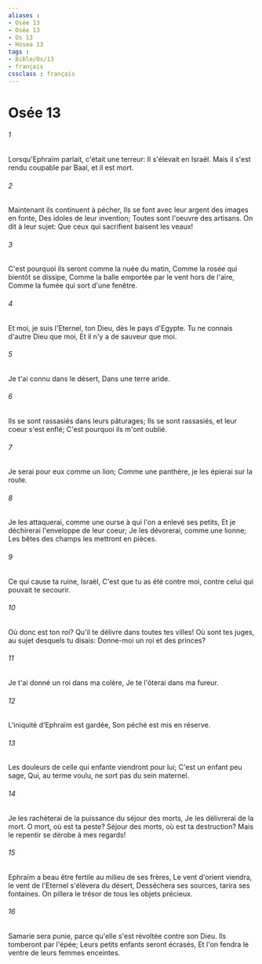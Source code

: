 ```yaml
---
aliases : 
- Osée 13
- Osée 13
- Os 13
- Hosea 13
tags : 
- Bible/Os/13
- français
cssclass : français
---
```


# Osée 13

###### 1
Lorsqu'Ephraïm parlait, c'était une terreur: Il s'élevait en Israël. Mais il s'est rendu coupable par Baal, et il est mort.
###### 2
Maintenant ils continuent à pécher, Ils se font avec leur argent des images en fonte, Des idoles de leur invention; Toutes sont l'oeuvre des artisans. On dit à leur sujet: Que ceux qui sacrifient baisent les veaux!
###### 3
C'est pourquoi ils seront comme la nuée du matin, Comme la rosée qui bientôt se dissipe, Comme la balle emportée par le vent hors de l'aire, Comme la fumée qui sort d'une fenêtre.
###### 4
Et moi, je suis l'Eternel, ton Dieu, dès le pays d'Egypte. Tu ne connais d'autre Dieu que moi, Et il n'y a de sauveur que moi.
###### 5
Je t'ai connu dans le désert, Dans une terre aride.
###### 6
Ils se sont rassasiés dans leurs pâturages; Ils se sont rassasiés, et leur coeur s'est enflé; C'est pourquoi ils m'ont oublié.
###### 7
Je serai pour eux comme un lion; Comme une panthère, je les épierai sur la route.
###### 8
Je les attaquerai, comme une ourse à qui l'on a enlevé ses petits, Et je déchirerai l'enveloppe de leur coeur; Je les dévorerai, comme une lionne; Les bêtes des champs les mettront en pièces.
###### 9
Ce qui cause ta ruine, Israël, C'est que tu as été contre moi, contre celui qui pouvait te secourir.
###### 10
Où donc est ton roi? Qu'il te délivre dans toutes tes villes! Où sont tes juges, au sujet desquels tu disais: Donne-moi un roi et des princes?
###### 11
Je t'ai donné un roi dans ma colère, Je te l'ôterai dans ma fureur.
###### 12
L'iniquité d'Ephraïm est gardée, Son péché est mis en réserve.
###### 13
Les douleurs de celle qui enfante viendront pour lui; C'est un enfant peu sage, Qui, au terme voulu, ne sort pas du sein maternel.
###### 14
Je les rachèterai de la puissance du séjour des morts, Je les délivrerai de la mort. O mort, où est ta peste? Séjour des morts, où est ta destruction? Mais le repentir se dérobe à mes regards!
###### 15
Ephraïm a beau être fertile au milieu de ses frères, Le vent d'orient viendra, le vent de l'Eternel s'élèvera du désert, Desséchera ses sources, tarira ses fontaines. On pillera le trésor de tous les objets précieux.
###### 16
Samarie sera punie, parce qu'elle s'est révoltée contre son Dieu. Ils tomberont par l'épée; Leurs petits enfants seront écrasés, Et l'on fendra le ventre de leurs femmes enceintes.
